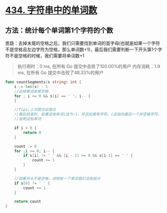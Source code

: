 # [434. 字符串中的单词数](https://leetcode-cn.com/problems/number-of-segments-in-a-string/)

## 方法：统计每个单词第1个字符的个数


思路：去掉末尾的空格之后，我们只需要找到单词的首字母(也就是如果一个字符不是空格且左边字符为空格，那么单词数+1)，最后我们需要判断一下开头第1个字符不是空格的时候，我们需要将单词数+1


> 执行用时：0 ms, 在所有 Go 提交中击败了100.00%的用户
> 		内存消耗：1.9 ms, 在所有 Go 提交中击败了48.33%的用户

```go
func countSegments(s string) int {
	i := len(s) - 1
	//去掉单词末尾空格
	for ; i >= 0 && s[i] == ' '; i-- {
	}

	//Tips:上次提交出错点
	//最后结束时，如果没有单词i会为-1，并且如果有字符，i会指向最后一个非空格字符，
	//说明没有单词

	if i < 0 {
		return 0
	}

	count := 0
	for ;i >= 0; i-- {
		if s[i] != ' ' && (i - 1) >= 0 && s[i-1] == ' ' {
			count += 1
		}
	}

	//如果开头不是空格，说明有一个单词我们没有统计
	if s[0] != ' ' {
		count += 1
	}

	return count
}

```

